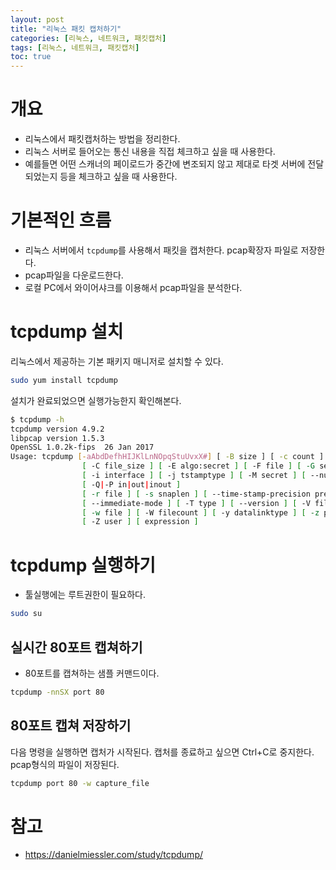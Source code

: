 ```yaml
---
layout: post
title: "리눅스 패킷 캡처하기"
categories: [리눅스, 네트워크, 패킷캡처]
tags: [리눅스, 네트워크, 패킷캡처]
toc: true
---
```


# 개요
- 리눅스에서 패킷캡처하는 방법을 정리한다. 
- 리눅스 서버로 들어오는 통신 내용을 직접 체크하고 싶을 때 사용한다. 
- 예를들면 어떤 스캐너의 페이로드가 중간에 변조되지 않고 제대로 타겟 서버에 전달되었는지 등을 체크하고 싶을 때 사용한다. 

# 기본적인 흐름
- 리눅스 서버에서 `tcpdump`를 사용해서 패킷을 캡처한다. pcap확장자 파일로 저장한다. 
- pcap파일을 다운로드한다. 
- 로컬 PC에서 와이어샤크를 이용해서 pcap파일을 분석한다. 


# tcpdump 설치
리눅스에서 제공하는 기본 패키지 매니저로 설치할 수 있다. 

```sh
sudo yum install tcpdump
```

설치가 완료되었으면 실행가능한지 확인해본다. 

```sh
$ tcpdump -h
tcpdump version 4.9.2
libpcap version 1.5.3
OpenSSL 1.0.2k-fips  26 Jan 2017
Usage: tcpdump [-aAbdDefhHIJKlLnNOpqStuUvxX#] [ -B size ] [ -c count ]
                [ -C file_size ] [ -E algo:secret ] [ -F file ] [ -G seconds ]
                [ -i interface ] [ -j tstamptype ] [ -M secret ] [ --number ]
                [ -Q|-P in|out|inout ]
                [ -r file ] [ -s snaplen ] [ --time-stamp-precision precision ]
                [ --immediate-mode ] [ -T type ] [ --version ] [ -V file ]
                [ -w file ] [ -W filecount ] [ -y datalinktype ] [ -z postrotate-command ]
                [ -Z user ] [ expression ]

```

# tcpdump 실행하기
- 툴실행에는 루트권한이 필요하다. 

```sh
sudo su
```

## 실시간 80포트 캡쳐하기 
- 80포트를 캡쳐하는 샘플 커맨드이다. 

```sh
tcpdump -nnSX port 80
```

## 80포트 캡쳐 저장하기 
다음 명령을 실행하면 캡처가 시작된다. 캡처를 종료하고 싶으면 Ctrl+C로 중지한다. pcap형식의 파일이 저장된다. 

```sh
tcpdump port 80 -w capture_file
```



# 참고 
- https://danielmiessler.com/study/tcpdump/